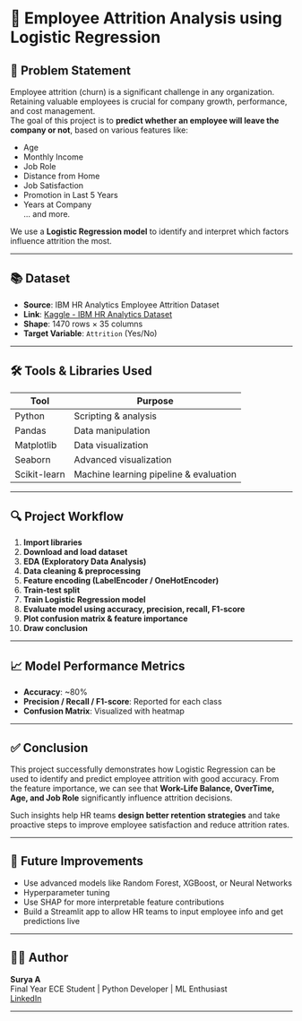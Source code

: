 # 🧠 Employee Attrition Analysis using Logistic Regression

## 📌 Problem Statement

Employee attrition (churn) is a significant challenge in any organization. Retaining valuable employees is crucial for company growth, performance, and cost management.  
The goal of this project is to **predict whether an employee will leave the company or not**, based on various features like:

- Age  
- Monthly Income  
- Job Role  
- Distance from Home  
- Job Satisfaction  
- Promotion in Last 5 Years  
- Years at Company  
... and more.

We use a **Logistic Regression model** to identify and interpret which factors influence attrition the most.

---

## 📚 Dataset

- **Source**: IBM HR Analytics Employee Attrition Dataset  
- **Link**: [Kaggle - IBM HR Analytics Dataset](https://www.kaggle.com/datasets/pavansubhasht/ibm-hr-analytics-attrition-dataset)
- **Shape**: 1470 rows × 35 columns  
- **Target Variable**: `Attrition` (Yes/No)

---

## 🛠️ Tools & Libraries Used

| Tool         | Purpose                                  |
|--------------|-------------------------------------------|
| Python       | Scripting & analysis                      |
| Pandas       | Data manipulation                         |
| Matplotlib   | Data visualization                        |
| Seaborn      | Advanced visualization                    |
| Scikit-learn | Machine learning pipeline & evaluation    |

---

## 🔍 Project Workflow

1. **Import libraries**  
2. **Download and load dataset**  
3. **EDA (Exploratory Data Analysis)**  
4. **Data cleaning & preprocessing**  
5. **Feature encoding (LabelEncoder / OneHotEncoder)**  
6. **Train-test split**  
7. **Train Logistic Regression model**  
8. **Evaluate model using accuracy, precision, recall, F1-score**  
9. **Plot confusion matrix & feature importance**  
10. **Draw conclusion**

---

## 📈 Model Performance Metrics

- **Accuracy**: ~80%  
- **Precision / Recall / F1-score**: Reported for each class  
- **Confusion Matrix**: Visualized with heatmap

---

## ✅ Conclusion

This project successfully demonstrates how Logistic Regression can be used to identify and predict employee attrition with good accuracy. From the feature importance, we can see that **Work-Life Balance, OverTime, Age, and Job Role** significantly influence attrition decisions.

Such insights help HR teams **design better retention strategies** and take proactive steps to improve employee satisfaction and reduce attrition rates.

---

## 🚀 Future Improvements

- Use advanced models like Random Forest, XGBoost, or Neural Networks  
- Hyperparameter tuning  
- Use SHAP for more interpretable feature contributions  
- Build a Streamlit app to allow HR teams to input employee info and get predictions live

---

## 👨‍💻 Author

**Surya A**  
Final Year ECE Student | Python Developer | ML Enthusiast  
[LinkedIn](https://www.linkedin.com/in/surya-a-luci/) 

---
